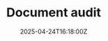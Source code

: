 ---
title: Document audit
linkTitle: Document audit
date: '2025-04-24T16:18:00Z'
weight: 1
description: The audit identifies issues in structure, completeness, accuracy, and
  formatting, recommending reorganization, updating financial data, correcting outdated
  statistics, and standardizing styles to enhance quality and alignment with standards.
draft: false
ref: document-audit
---
